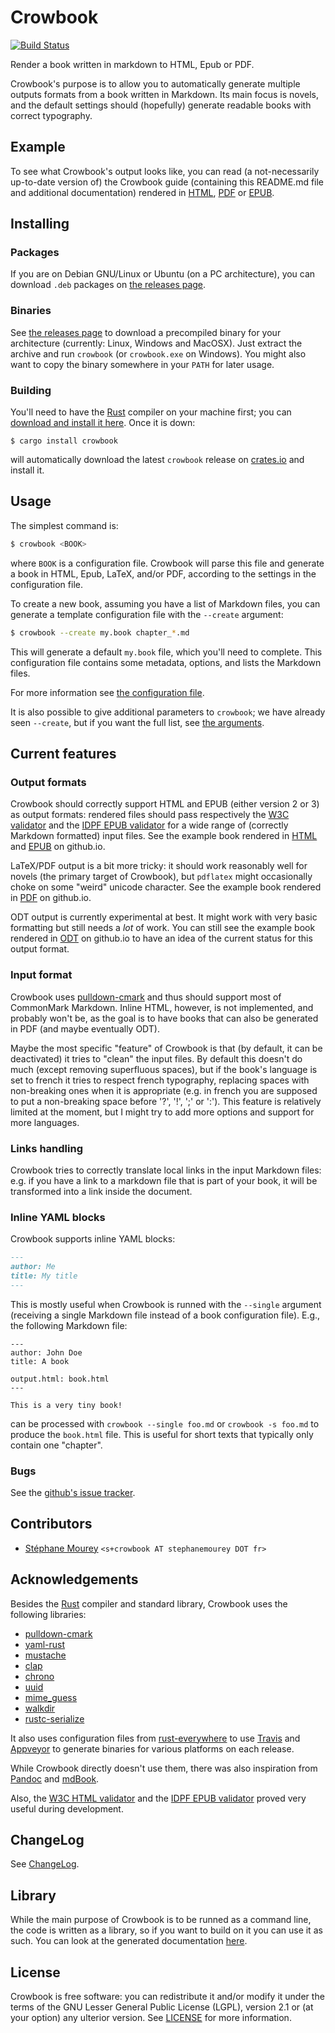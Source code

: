 Crowbook
========

[![Build Status](https://travis-ci.org/lise-henry/crowbook.svg?branch=master)](https://travis-ci.org/lise-henry/crowbook)

Render a book written in markdown to HTML, Epub or PDF.

Crowbook's purpose is to allow you to automatically generate multiple
outputs formats from a book written in Markdown. Its main focus is
novels, and the default settings should (hopefully) generate readable
books with correct typography.

Example
-------

To see what Crowbook's output looks like, you can read (a
not-necessarily up-to-date version of) the Crowbook
guide (containing this README.md file and additional documentation)
rendered in [HTML](http://lise-henry.github.io/crowbook/book.html),
[PDF](http://lise-henry.github.io/crowbook/book.pdf) or [EPUB](http://lise-henry.github.io/crowbook/book.epub).


Installing
----------

### Packages ###

If you are on Debian GNU/Linux or Ubuntu (on a PC architecture), you can
download `.deb` packages on
[the releases page](https://github.com/lise-henry/crowbook/releases). 

### Binaries ###

See [the releases page](https://github.com/lise-henry/crowbook/releases)
to download a precompiled binary for your architecture (currently:
Linux, Windows and MacOSX). Just extract the archive and run
`crowbook` (or `crowbook.exe` on Windows). You might also want to copy
the binary somewhere in your `PATH` for later usage.

### Building ###

You'll need to have the [Rust](https://www.rust-lang.org/) compiler
on your machine first; you can
[download and install it here](https://www.rust-lang.org/downloads.html). Once
it is down:

```
$ cargo install crowbook
```

will automatically download the latest `crowbook` release on
[crates.io](https://crates.io/crates/crowbook) and install it.

Usage
-----

The simplest command is:

```bash
$ crowbook <BOOK>
```

where `BOOK` is a configuration file. Crowbook will parse this
file and generate a book in HTML, Epub, LaTeX, and/or PDF,
according to the settings in the configuration file. 

To create a new book, assuming you have a
list of Markdown files, you can generate a template configuration file
with the `--create` argument:

```bash
$ crowbook --create my.book chapter_*.md
```

This will generate a default `my.book` file, which you'll need to
complete. This configuration file contains some metadata, options, and lists the
Markdown files. 

For more information see
[the configuration file](book_example/config.md).

It is also possible to give additional parameters to `crowbook`;
we have already seen `--create`, but if you want the full list, see
[the arguments](book_example/arguments.md).

Current features
----------------

### Output formats ###

Crowbook should correctly support HTML and EPUB (either
version 2 or 3) as output formats: rendered files should pass
respectively the [W3C validator](https://validator.w3.org/) and the
[IDPF EPUB validator](http://validator.idpf.org/) for a wide range of
(correctly Markdown formatted) input files. See the example book
rendered in [HTML](http://lise-henry.github.io/crowbook/book.html) and
[EPUB](http://lise-henry.github.io/crowbook/book.epub) on github.io.

LaTeX/PDF output is a bit more tricky: it should work reasonably well for
novels (the primary target of Crowbook), but `pdflatex` might occasionally
choke on some "weird" unicode character. See the example book rendered
in [PDF](http://lise-henry.github.io/crowbook/book.pdf) on github.io.

ODT output is currently experimental at best. It might work with very
basic formatting but still needs a *lot* of work. You can still see
the example book rendered in
[ODT](http://lise-henry.github.io/crowbook/book.odt) on github.io to
have an idea of the current status for this output format.

### Input format ###

Crowbook uses
[pulldown-cmark](https://crates.io/crates/pulldown-cmark) and thus
should support most of CommonMark Markdown. Inline HTML, however, is
not implemented, and probably won't be, as the goal is to have books
that can also be generated in PDF (and maybe eventually ODT).

Maybe the most specific "feature" of Crowbook is that (by default, it
can be deactivated) it tries to "clean" the input files. By default this
doesn't do much (except removing superfluous spaces), but if the
book's language is set to french it tries to respect french
typography, replacing spaces with non-breaking ones when it is
appropriate (e.g. in french you are supposed to put a non-breaking
space before '?', '!', ';' or ':'). This feature is relatively limited
at the moment, but I might try to add more options and support for
more languages.

### Links handling ###

Crowbook tries to correctly translate local links in the input
Markdown files: e.g. if you have a link to a markdown file that is
part of your book, it will be transformed into a link inside the
document. 

### Inline YAML blocks ###

Crowbook supports inline YAML blocks: 

```markdown
---
author: Me
title: My title
---
```

This is mostly useful when Crowbook is runned with the `--single`
argument (receiving a single Markdown file instead of a book
configuration file). E.g., the following Markdown file:

```
---
author: John Doe
title: A book

output.html: book.html
---

This is a very tiny book!
```

can be processed with `crowbook --single foo.md` or `crowbook -s
foo.md` to produce the `book.html` file. This is useful for short
texts that typically only contain one "chapter".

### Bugs ###

See the [github's issue tracker](https://github.com/lise-henry/crowbook/issues).

Contributors
------------

* [Stéphane Mourey](http://stephanemourey.fr/) `<s+crowbook AT stephanemourey DOT fr>`

Acknowledgements
----------------

Besides the [Rust](https://www.rust-lang.org/) compiler and standard library, Crowbook uses the
following libraries:

* [pulldown-cmark](https://crates.io/crates/pulldown-cmark) 
* [yaml-rust](https://crates.io/crates/yaml-rust) 
* [mustache](https://crates.io/crates/mustache) 
* [clap](https://github.com/kbknapp/clap-rs)
* [chrono](https://crates.io/crates/chrono) 
* [uuid](https://crates.io/crates/uuid) 
* [mime_guess](https://crates.io/crates/mime_guess) 
* [walkdir](https://crates.io/crates/walkdir)
* [rustc-serialize](https://crates.io/crates/rustc-serialize)

It also uses configuration files from
[rust-everywhere](https://github.com/japaric/rust-everywhere) to use
[Travis](https://travis-ci.org/) and
[Appveyor](http://www.appveyor.com/) to generate binaries for
various platforms on each release.

While Crowbook directly doesn't use them, there was also inspiration
from [Pandoc](http://pandoc.org/) and
[mdBook](https://github.com/azerupi/mdBook).

Also, the [W3C HTML validator](https://validator.w3.org/) and the
[IDPF EPUB validator](http://validator.idpf.org/) proved very useful
during development.

ChangeLog
---------

See [ChangeLog](ChangeLog.md).

Library
-------

While the main purpose of Crowbook is to be runned as a command line,
the code is written as a library, so if you want to build on it you can
use it as such. You can look at the generated documentation [here](http://lise-henry.github.io/rust/crowbook/).

License 
-------

Crowbook is free software: you can redistribute it and/or modify it
under the terms of the GNU Lesser General Public License (LGPL),
version 2.1 or (at your option) any ulterior version. See 
[LICENSE](LICENSE.md) for more information.


